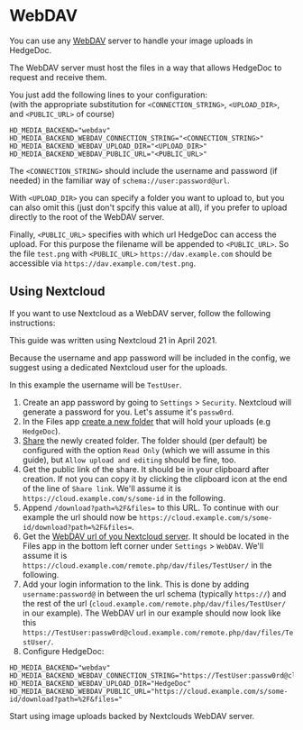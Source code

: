 # WebDAV

You can use any [WebDAV][webdav] server to handle your image uploads in HedgeDoc.

The WebDAV server must host the files in a way that allows HedgeDoc to request and receive them.

You just add the following lines to your configuration:  
(with the appropriate substitution for `<CONNECTION_STRING>`,
`<UPLOAD_DIR>`, and `<PUBLIC_URL>` of course)

```dotemv
HD_MEDIA_BACKEND="webdav"
HD_MEDIA_BACKEND_WEBDAV_CONNECTION_STRING="<CONNECTION_STRING>"
HD_MEDIA_BACKEND_WEBDAV_UPLOAD_DIR="<UPLOAD_DIR>"
HD_MEDIA_BACKEND_WEBDAV_PUBLIC_URL="<PUBLIC_URL>"
```

The `<CONNECTION_STRING>` should include the username and password (if needed)
in the familiar way of `schema://user:password@url`.

With `<UPLOAD_DIR>` you can specify a folder you want to upload to,
but you can also omit this (just don't spcify this value at all),
if you prefer to upload directly to the root of the WebDAV server.

Finally, `<PUBLIC_URL>` specifies with which url HedgeDoc can access the upload. For this purpose
the filename will be appended to `<PUBLIC_URL>`. So the file `test.png` with `<PUBLIC_URL>`
`https://dav.example.com` should be accessible via `https://dav.example.com/test.png`.

## Using Nextcloud

If you want to use Nextcloud as a WebDAV server, follow the following instructions:

This guide was written using Nextcloud 21 in April 2021.

Because the username and app password will be included in the config, we suggest using
a dedicated Nextcloud user for the uploads.

In this example the username will be `TestUser`.

1. Create an app password by going to `Settings` > `Security`. Nextcloud will generate a password
   for you. Let's assume it's `passw0rd`.
2. In the Files app [create a new folder][nextcloud-folder] that will hold
   your uploads (e.g `HedgeDoc`).
3. [Share][nextcloud-share] the newly created folder. The folder should (per default) be configured
   with the option `Read Only` (which we will assume in this guide), but
   `Allow upload and editing` should be fine, too.
4. Get the public link of the share. It should be in your clipboard after creation. If not you
   can copy it by clicking the clipboard icon at the end of the line of `Share link`. We'll assume
   it is `https://cloud.example.com/s/some-id` in the following.
5. Append `/download?path=%2F&files=` to this URL. To continue with our example
   the url should now be `https://cloud.example.com/s/some-id/download?path=%2F&files=`.
6. Get the [WebDAV url of you Nextcloud server][nextcloud-webdav]. It should be located in the
   Files app in the bottom left corner under `Settings` > `WebDAV`. We'll assume it is
   `https://cloud.example.com/remote.php/dav/files/TestUser/` in the following.
7. Add your login information to the link. This is done by adding `username:password@` in between
   the url schema (typically `https://`) and the rest of the url
   (`cloud.example.com/remote.php/dav/files/TestUser/` in our example). The WebDAV url in our
   example should now look like this
   `https://TestUser:passw0rd@cloud.example.com/remote.php/dav/files/TestUser/`.
8. Configure HedgeDoc:

```dotenv
HD_MEDIA_BACKEND="webdav"
HD_MEDIA_BACKEND_WEBDAV_CONNECTION_STRING="https://TestUser:passw0rd@cloud.example.com/remote.php/dav/files/TestUser/"
HD_MEDIA_BACKEND_WEBDAV_UPLOAD_DIR="HedgeDoc"
HD_MEDIA_BACKEND_WEBDAV_PUBLIC_URL="https://cloud.example.com/s/some-id/download?path=%2F&files="
```

Start using image uploads backed by Nextclouds WebDAV server.

[webdav]: https://en.wikipedia.org/wiki/WebDAV
[nextcloud-folder]: https://docs.nextcloud.com/server/latest/user_manual/en/files/access_webgui.html#creating-or-uploading-files-and-directories
[nextcloud-share]: https://docs.nextcloud.com/server/latest/user_manual/en/files/sharing.html#public-link-shares
[nextcloud-webdav]: https://docs.nextcloud.com/server/latest/user_manual/en/files/access_webdav.html
